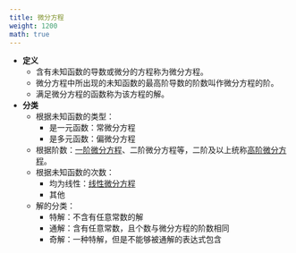 ```yaml
---
title: 微分方程
weight: 1200
math: true
---
```


- **定义**
    - 含有未知函数的导数或微分的方程称为微分方程。
    - 微分方程中所出现的未知函数的最高阶导数的阶数叫作微分方程的阶。
    - 满足微分方程的函数称为该方程的解。
- **分类**
    - 根据未知函数的类型：
        - 是一元函数：常微分方程
        - 是多元函数：偏微分方程
    - 根据阶数：[一阶微分方程](/docs/mathematics/calculus/first-order-differential-equation)、二阶微分方程等，二阶及以上统称[高阶微分方程](/docs/mathematics/calculus/high-order-differential-equation)。
    - 根据未知函数的次数：
        - 均为线性：[线性微分方程](/docs/mathematics/calculus/linear-differential-equation)
        - 其他
    - 解的分类：
        - 特解：不含有任意常数的解
        - 通解：含有任意常数，且个数与微分方程的阶数相同
        - 奇解：一种特解，但是不能够被通解的表达式包含

